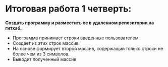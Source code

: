 # Итоговая работа 1 четверть: 

**Создать программу и разместить ее в удаленном репозитории на гитхаб.**

- Программа принимает строки введенные пользователем
- Создает из этих строк массив 
- На основе формирует второй массив, содержащий только строки не более чем из 3 символов.
- Выводит полученный массив